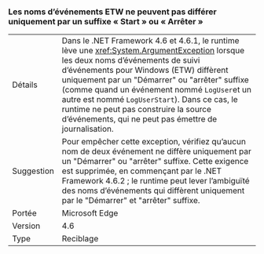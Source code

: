 ### <a name="etw-event-names-cannot-differ-only-by-a-start-or-stop-suffix"></a>Les noms d’événements ETW ne peuvent pas différer uniquement par un suffixe « Start » ou « Arrêter »

|   |   |
|---|---|
|Détails|Dans le .NET Framework 4.6 et 4.6.1, le runtime lève une <xref:System.ArgumentException> lorsque les deux noms d’événements de suivi d’événements pour Windows (ETW) diffèrent uniquement par un &quot;Démarrer&quot; ou &quot;arrêter&quot; suffixe (comme quand un événement nommé <code>LogUser</code>et un autre est nommé <code>LogUserStart</code>). Dans ce cas, le runtime ne peut pas construire la source d’événements, qui ne peut pas émettre de journalisation.|
|Suggestion|Pour empêcher cette exception, vérifiez qu’aucun nom de deux événement ne diffère uniquement par un &quot;Démarrer&quot; ou &quot;arrêter&quot; suffixe. Cette exigence est supprimée, en commençant par le .NET Framework 4.6.2 ; le runtime peut lever l’ambiguïté des noms d’événements qui diffèrent uniquement par le &quot;Démarrer&quot; et &quot;arrêter&quot; suffixe.|
|Portée|Microsoft Edge|
|Version|4.6|
|Type|Reciblage|

